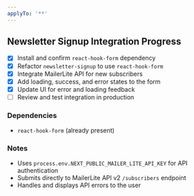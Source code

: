 ```yaml
---
applyTo: '**'
---
```


## Newsletter Signup Integration Progress

- [x] Install and confirm `react-hook-form` dependency
- [x] Refactor `newsletter-signup` to use `react-hook-form`
- [x] Integrate MailerLite API for new subscribers
- [x] Add loading, success, and error states to the form
- [x] Update UI for error and loading feedback
- [ ] Review and test integration in production

### Dependencies

- `react-hook-form` (already present)

### Notes

- Uses `process.env.NEXT_PUBLIC_MAILER_LITE_API_KEY` for API authentication
- Submits directly to MailerLite API v2 `/subscribers` endpoint
- Handles and displays API errors to the user
